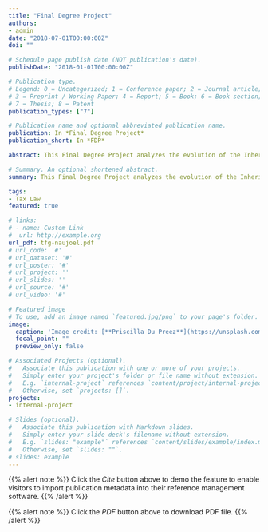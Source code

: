 ```yaml
---
title: "Final Degree Project"
authors:
- admin
date: "2018-07-01T00:00:00Z"
doi: ""

# Schedule page publish date (NOT publication's date).
publishDate: "2018-01-01T00:00:00Z"

# Publication type.
# Legend: 0 = Uncategorized; 1 = Conference paper; 2 = Journal article;
# 3 = Preprint / Working Paper; 4 = Report; 5 = Book; 6 = Book section;
# 7 = Thesis; 8 = Patent
publication_types: ["7"]

# Publication name and optional abbreviated publication name.
publication: In *Final Degree Project*
publication_short: In *FDP*

abstract: This Final Degree Project analyzes the evolution of the Inheritance and Donations Tax in the years 2016 and 2017 between Catalonia and the Valencian Community from an objective point of view, influencing the principles of tax justice and observing the jurisprudence of the Court of Justice of the European Union and the Constitutional Court.

# Summary. An optional shortened abstract.
summary: This Final Degree Project analyzes the evolution of the Inheritance and Donations Tax in the years 2016 and 2017 between Catalonia and the Valencian Community from an objective point of view, influencing the principles of tax justice and observing the jurisprudence of the Court of Justice of the European Union and the Constitutional Court.

tags:
- Tax Law
featured: true

# links:
# - name: Custom Link
#  url: http://example.org
url_pdf: tfg-naujoel.pdf
# url_code: '#'
# url_dataset: '#'
# url_poster: '#'
# url_project: ''
# url_slides: ''
# url_source: '#'
# url_video: '#'

# Featured image
# To use, add an image named `featured.jpg/png` to your page's folder.
image:
  caption: 'Image credit: [**Priscilla Du Preez**](https://unsplash.com/photos/XkKCui44iM0)'
  focal_point: ""
  preview_only: false

# Associated Projects (optional).
#   Associate this publication with one or more of your projects.
#   Simply enter your project's folder or file name without extension.
#   E.g. `internal-project` references `content/project/internal-project/index.md`.
#   Otherwise, set `projects: []`.
projects:
- internal-project

# Slides (optional).
#   Associate this publication with Markdown slides.
#   Simply enter your slide deck's filename without extension.
#   E.g. `slides: "example"` references `content/slides/example/index.md`.
#   Otherwise, set `slides: ""`.
# slides: example
---
```


{{% alert note %}}
Click the *Cite* button above to demo the feature to enable visitors to import publication metadata into their reference management software.
{{% /alert %}}

{{% alert note %}}
Click the *PDF* button above to download PDF file.
{{% /alert %}}
